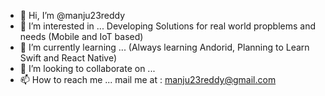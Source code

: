 - 👋 Hi, I’m @manju23reddy
- 👀 I’m interested in ... Developing Solutions for real world propblems and needs (Mobile and IoT based)
- 🌱 I’m currently learning ... (Always learning Andorid, Planning to Learn Swift and React Native)
- 💞️ I’m looking to collaborate on ...
- 📫 How to reach me ... mail me at : manju23reddy@gmail.com

<!---
manju23reddy/manju23reddy is a ✨ special ✨ repository because its `README.md` (this file) appears on your GitHub profile.
You can click the Preview link to take a look at your changes.
--->
